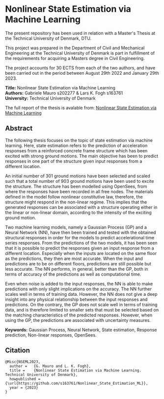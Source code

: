 # Nonlinear State Estimation via Machine Learning
The present repository has been used in relation with a Master's Thesis at the Technical University of Denmark, DTU.

This project was prepared in the Department of Civil and Mechanical Engineering at the Technical University of Denmark is part in fulfillment of the requirements for acquiring a Masters degree in Civil Engineering.

The project accounts for 30 ECTS from each of the two authors, and have been carried out in the period between August 29th 2022 and January 29th 2023.

**Title:** Nonlinear State Estimation via Machine Learning <br />
**Authors:** Gabriele Mauro s202277 & Lars K. Fogh s163761 <br />
**University:** Technical University of Denmark <br />

The full report of the thesis is avalable from: [Nonlinear State Estimation via Machine Learning](MSc_Thesis_Nonlinear_State_Estimation_Intro.pdf)


## Abstract
The following thesis focuses on the topic of state estimation via machine learning. Here, state estimation refers to the prediction of acceleration responses from a reinforced concrete frame structure which has been excited with strong ground motions. The main objective has been to predict responses in one part of the structure given input responses from a different location.

An initial number of 301 ground motions have been selected and scaled such that a total number of 903 ground motions have been used to excite the structure. The structure has been modelled using OpenSees, from where the responses have been recorded in all free nodes. The materials defined in the model follow nonlinear constitutive law, therefore, the structure might respond in the non-linear regime. This implies that the generated responses can be associated with a structure operating either in the linear or non-linear domain, according to the intensity of the exciting ground motion.

Two machine learning models, namely a Gaussian Process (GP) and a Neural Network (NN), have then been trained and tested with the obtained structural responses in order for the models to predict accelerational time series responses. From the predictions of the two models, it has been seen that it is possible to predict the responses given an input response from a different location. Especially when the inputs are located on the same floor as the predictions, they then are most accurate. When the input and predictions are to be on different floors, predictions are still possible but less accurate. The NN performs, in general, better than the GP, both in terms of accuracy of the predictions as well as computational time. 

Even when noise is added to the input responses, the NN is able to make predictions with only slight implications on the accuracy. The NN further scales well in terms of training data. However, the NN does not give a deep insight into any physical relationship between the input responses and predictions. On the contrary, the GP does not scale well in terms of training data, and is therefore limited to smaller sets that must be selected based on the matching characteristics of the predicted responses. However, when using the GP, the predictions are associated with uncertainty measures.

**Keywords:** Gaussian Process, Neural Network, State estimation, Response prediction, Non-linear responses, OpenSees.
 
 
## Citation

    @Misc{NSEML2023,
      author =   {G. Mauro and L. K. Fogh},
      title =    {Nonlinear State Estimation via Machine Learning. Technical University of Denmark},
      howpublished = {\url{https://github.com/s163761/Nonlinear_State_Estimation_ML}},
      year = {2023}
    }
